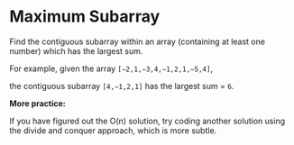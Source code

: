# Maximum Subarray

Find the contiguous subarray within an array (containing at least one number) which has the largest sum.

For example, given the array `[−2,1,−3,4,−1,2,1,−5,4]`,

the contiguous subarray `[4,−1,2,1]` has the largest sum = `6`.

**More practice:**

If you have figured out the O(n) solution, try coding another solution using the divide and conquer approach, which is more subtle.

